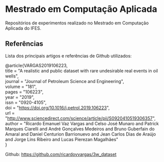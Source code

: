 # Mestrado em Computação Aplicada

Repositórios de experimentos realizado no Mestrado em Computação Aplicada do IFES.

## Referências

Lista dos principais artigos e referências de Github utilizados:

@article{VARGAS2019106223,  
title = "A realistic and public dataset with rare undesirable real events in oil wells",  
journal = "Journal of Petroleum Science and Engineering",  
volume = "181",  
pages = "106223",  
year = "2019",  
issn = "0920-4105",  
doi = "https://doi.org/10.1016/j.petrol.2019.106223",  
url = "http://www.sciencedirect.com/science/article/pii/S0920410519306357",  
author = "Ricardo Emanuel Vaz Vargas and Celso José Munaro and Patrick Marques Ciarelli and André Gonçalves Medeiros and Bruno Guberfain do Amaral and Daniel Centurion Barrionuevo and Jean Carlos Dias de Araújo and Jorge Lins Ribeiro and Lucas Pierezan Magalhães"  
}  

Github: <https://github.com/ricardovvargas/3w_dataset>
